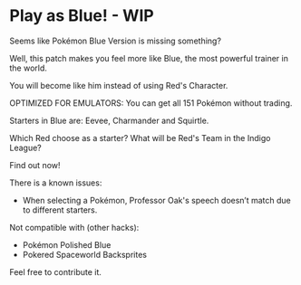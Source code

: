 # Play as Blue! - WIP
Seems like Pokémon Blue Version is missing something?

Well, this patch makes you feel more like Blue, the most powerful trainer in the world.

You will become like him instead of using Red's Character.

OPTIMIZED FOR EMULATORS: You can get all 151 Pokémon without trading.

Starters in Blue are: Eevee, Charmander and Squirtle.

Which Red choose as a starter? What will be Red's Team in the Indigo League?

Find out now!

There is a known issues:
- When selecting a Pokémon, Professor Oak's speech doesn’t match due to different starters.

Not compatible with (other hacks):
- Pokémon Polished Blue
- Pokered Spaceworld Backsprites 

Feel free to contribute it.
